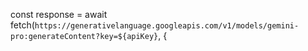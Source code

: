  const response = await fetch(`https://generativelanguage.googleapis.com/v1/models/gemini-pro:generateContent?key=${apiKey}`, {
<!DOCTYPE html>
<html lang="tr">
<head>
    <meta charset="UTF-8">
    <meta name="viewport" content="width=device-width, initial-scale=1.0">
    <title>Akça Pro X - Kurumsal Anket ve Raporlama Sistemi</title>
    <script src="https://cdn.tailwindcss.com"></script>
    <script src="https://cdn.jsdelivr.net/npm/chart.js"></script>
    <!-- Firebase App (the core Firebase SDK) -->
    <script src="https://www.gstatic.com/firebasejs/9.6.1/firebase-app-compat.js"></script>
    <!-- Firebase Auth -->
    <script src="https://www.gstatic.com/firebasejs/9.6.1/firebase-auth-compat.js"></script>
    <!-- Firebase Database -->
    <script src="https://www.gstatic.com/firebasejs/9.6.1/firebase-database-compat.js"></script>
    <style>
        body {
            font-family: 'Inter', sans-serif;
        }
        .gradient-bg {
            background: linear-gradient(135deg, #667eea 0%, #764ba2 100%);
        }
        .active-tab {
            border: 2px solid #6366f1;
            background-color: #eef2ff;
        }
        .modal {
            display: none;
            position: fixed;
            z-index: 1000;
            left: 0;
            top: 0;
            width: 100%;
            height: 100%;
            background-color: rgba(0,0,0,0.5);
        }
        .modal.show {
            display: flex;
            align-items: center;
            justify-content: center;
        }
        @media print {
            .no-print { display: none !important; }
            body { background: white !important; }
        }
        
        /* Profesyonel Tablo Stilleri */
        .survey-table {
            border-collapse: collapse;
            width: 100%;
            font-family: 'Segoe UI', Tahoma, Geneva, Verdana, sans-serif;
            font-size: 11px;
            background: white;
            box-shadow: 0 2px 8px rgba(0,0,0,0.1);
        }
        .survey-table th, .survey-table td {
            border: 1px solid #a3a3a3;
            padding: 8px 12px;
            text-align: center;
        }
        .survey-table th {
            background: linear-gradient(to bottom, #f8f9fa 0%, #e9ecef 100%);
            font-weight: 600;
            color: #495057;
            border-bottom: 2px solid #6c757d;
        }
        .main-group-row {
            background: linear-gradient(to bottom, #e3f2fd 0%, #bbdefb 100%);
            font-weight: 700;
            color: #1565c0;
        }
        .sub-category {
            background: #f8f9fa;
            text-align: left !important;
            font-weight: 500;
            padding-left: 20px;
        }
        .survey-table tbody tr:nth-child(even) {
            background: #f8f9fa;
        }
        .survey-table tbody tr:hover {
            background: #e3f2fd;
        }
    </style>
</head>
<body class="bg-gray-100 min-h-screen">
    <!-- Ana Navigasyon -->
    <nav class="gradient-bg text-white p-3 shadow-lg sticky top-0 z-50">
        <div class="max-w-5xl mx-auto flex flex-col md:flex-row justify-between items-center gap-2 md:gap-0">
            <div class="flex items-center gap-2">
                <!-- Gizli yönetici erişimi -->
                <div onclick="showModule('admin')" class="w-4 h-4 cursor-pointer opacity-15 hover:opacity-50 transition-opacity" title="">
                    <div class="w-4 h-4 rounded-full border border-white/30 flex items-center justify-center animate-spin" style="animation-duration: 12s;">
                        <div class="w-1 h-1 bg-white/40 rounded-full"></div>
                    </div>
                </div>
                <div>
                    <h1 class="text-xl font-bold">Akça Pro X</h1>
                    <p class="text-sm opacity-90">Kurumsal Anket ve Raporlama Sistemi</p>
                </div>
            </div>
            <div class="flex gap-4">
                <button onclick="showModule('survey')" class="px-4 py-2 bg-white/20 rounded-lg hover:bg-white/30 transition-colors">📊 Anket</button>
                <button onclick="showModule('company')" class="px-4 py-2 bg-white/20 rounded-lg hover:bg-white/30 transition-colors">🏢 Şirket Portalı</button>
            </div>
        </div>
    </nav>

    <!-- Anket Modülü -->
    <div id="surveyModule" class="max-w-5xl mx-auto p-2 md:p-4">
        <div class="bg-white shadow-xl rounded-2xl max-w-2xl mx-auto p-4 md:p-8">
            <div class="text-center mb-6">
                <h2 class="text-2xl md:text-3xl font-extrabold text-gray-800 mb-1 tracking-tight">İşletme Yönetim Anketi</h2>
                <p class="text-gray-600 mb-2 text-base md:text-lg">Görüşleriniz bizim için değerli</p>
                <span class="bg-green-100 text-green-800 text-xs font-semibold px-2 py-1 rounded-full">v3.1.0 - Firebase Entegre</span>
            </div>

            <!-- Sorumluluk Reddi -->
            <div id="disclaimerSection" class="mb-4">
                <div class="bg-yellow-50 border border-yellow-300 rounded-lg p-3 mb-3">
                    <h3 class="font-semibold text-yellow-800 mb-2 text-sm">⚠️ Veri Koruma Beyanı</h3>
                    <div class="text-xs text-yellow-700 space-y-1">
                        <p>• Verileriniz Firebase güvenli bulut altyapısında saklanır ve üçüncü taraflarla paylaşılmaz.</p>
                        <p>• Anket sonuçları sadece şirket yetkilileri tarafından görüntülenebilir.</p>
                        <p>• Sistem güvenliği Google Firebase altyapısı sorumluluğundadır.</p>
                        <p>• Hack, veri ihlali vb. güvenlik olaylarından kaynaklanan bilgi erişimlerinin sorumluluğu Akça Pro X'e ait değildir.</p>
                    </div>
                </div>
                <label class="flex items-center space-x-2 cursor-pointer">
                    <input type="checkbox" id="acceptDisclaimer" class="w-4 h-4 text-purple-600">
                    <span class="text-xs font-medium">Veri koruma beyanını kabul ediyorum</span>
                </label>
            </div>

            <!-- Şirket Bilgileri -->
            <div id="companyInfoSection" class="">
                <h3 class="text-base font-semibold text-gray-700 mb-3">Şirket ve Kişisel Bilgiler</h3>
                <!-- Google ile Giriş Yap butonu -->
                <div class="mb-3 flex flex-col items-center">
                    <button id="googleSignInBtn" type="button" class="flex items-center gap-2 px-4 py-2 bg-white border border-gray-300 rounded shadow hover:bg-gray-100 text-gray-700 font-semibold mb-2">
                        <img src="https://www.gstatic.com/firebasejs/ui/2.0.0/images/auth/google.svg" alt="Google" class="w-5 h-5"> Google ile Giriş Yap
                    </button>
                    <div id="googleUserInfo" class="text-xs text-green-700 font-medium hidden"></div>
                </div>
                <div class="mb-3">
                    <input type="text" id="companyName" placeholder="Şirket adınızı girin" class="w-full border-2 border-purple-300 rounded px-3 py-2 text-sm focus:ring-2 focus:ring-purple-500 focus:border-purple-500">
                </div>
                <div class="mb-3">
                    <div class="grid grid-cols-1 sm:grid-cols-3 gap-2">
                        <button type="button" id="blueCollar" class="job-btn py-3 px-2 text-xs rounded border-2 border-blue-300 hover:border-blue-500 hover:bg-blue-50 transition-all duration-200 cursor-pointer font-medium bg-white text-center focus:outline-none focus:ring-2 focus:ring-blue-400">👷 Mavi Yaka</button>
                        <button type="button" id="whiteCollar" class="job-btn py-3 px-2 text-xs rounded border-2 border-green-300 hover:border-green-500 hover:bg-green-50 transition-all duration-200 cursor-pointer font-medium bg-white text-center focus:outline-none focus:ring-2 focus:ring-green-400">💼 Beyaz Yaka</button>
                        <button type="button" id="management" class="job-btn py-3 px-2 text-xs rounded border-2 border-purple-300 hover:border-purple-500 hover:bg-purple-50 transition-all duration-200 cursor-pointer font-medium bg-white text-center focus:outline-none focus:ring-2 focus:ring-purple-400">👔 Yönetim</button>
                    </div>
                </div>
                <div class="grid grid-cols-2 gap-2 mb-4">
                    <input type="text" id="firstName" placeholder="Adınız" class="border-2 border-gray-300 rounded px-3 py-2 text-sm focus:ring-2 focus:ring-purple-500 focus:border-purple-500">
                    <input type="text" id="lastName" placeholder="Soyadınız" class="border-2 border-gray-300 rounded px-3 py-2 text-sm focus:ring-2 focus:ring-purple-500 focus:border-purple-500">
                </div>
                <button id="startSurvey" class="w-full py-3 rounded text-white font-semibold gradient-bg hover:opacity-90 transition-opacity text-sm">
                    📊 Anketi Başlat
                </button>
            </div>

            <!-- Anket Alanı -->
            <div id="surveySection" class="hidden">
                <div class="flex flex-col md:flex-row justify-between items-center mb-6 gap-2">
                    <span id="progressText" class="text-gray-600 font-medium">Anket İlerlemesi 0/25 Yanıtlandı</span>
                    <span id="timeElapsed" class="text-sm text-gray-500">Süre: 00:00</span>
                </div>
                <div class="w-full bg-gray-200 rounded-full h-3 mb-8">
                    <div id="progressBar" class="bg-purple-600 h-3 rounded-full transition-all duration-300" style="width:0%"></div>
                </div>
                <div id="questionContainer" class="space-y-6"></div>
                <button id="submitSurvey" class="hidden w-full mt-8 py-4 rounded-xl text-white font-semibold bg-green-600 hover:bg-green-700 transition-colors text-lg">
                    ✅ Anketi Tamamla
                </button>
            </div>
        </div>
    </div>

    <!-- Şirket Portalı -->
    <div id="companyModule" class="container mx-auto p-4 hidden">
        <div class="bg-white shadow-xl rounded-xl max-w-5xl mx-auto p-6">
            <div id="companyLogin" class="max-w-md mx-auto">
                <h2 class="text-2xl font-bold text-center mb-6">🏢 Şirket Portalı Girişi</h2>
                <div class="space-y-4">
                    <input type="text" id="companyLoginName" placeholder="Şirket Adı" class="w-full border rounded-lg px-4 py-3 focus:ring-2 focus:ring-blue-500">
                    <input type="password" id="companyPassword" placeholder="12 Karakterlik Şifre" class="w-full border rounded-lg px-4 py-3 focus:ring-2 focus:ring-blue-500" autocomplete="off">
                    <button onclick="loginCompany()" class="w-full py-3 bg-blue-600 text-white rounded-lg hover:bg-blue-700 transition-colors">
                        🔐 Giriş Yap
                    </button>
                </div>
                <div class="mt-4 p-3 bg-blue-50 rounded-lg text-sm text-blue-700">
                    <p><strong>Not:</strong> Şirket şifrenizi yöneticinizden alabilirsiniz.</p>
                </div>
            </div>

            <div id="companyDashboard" class="hidden">
                <div class="flex justify-between items-center mb-6">
                    <div>
                        <h2 class="text-2xl font-bold">Şirket Raporları</h2>
                        <p class="text-gray-600" id="companyNameDisplay"></p>
                    </div>
                    <button onclick="logoutCompany()" class="px-4 py-2 bg-red-600 text-white rounded-lg hover:bg-red-700">
                        🚪 Çıkış
                    </button>
                </div>

                <div class="grid grid-cols-1 md:grid-cols-3 gap-6 mb-6">
                    <div class="bg-gradient-to-r from-blue-500 to-blue-600 text-white p-6 rounded-lg">
                        <h3 class="text-lg font-semibold">Toplam Katılımcı</h3>
                        <p class="text-3xl font-bold" id="totalParticipants">0</p>
                    </div>
                    <div class="bg-gradient-to-r from-green-500 to-green-600 text-white p-6 rounded-lg">
                        <h3 class="text-lg font-semibold">Ortalama Puan</h3>
                        <p class="text-3xl font-bold" id="averageScore">0.0</p>
                    </div>
                    <div class="bg-gradient-to-r from-purple-500 to-purple-600 text-white p-6 rounded-lg">
                        <h3 class="text-lg font-semibold">Memnuniyet Oranı</h3>
                        <p class="text-3xl font-bold" id="satisfactionRate">0%</p>
                    </div>
                </div>

                <div class="bg-white border rounded-lg p-6">
                    <div class="flex flex-col md:flex-row justify-between items-center mb-4 gap-2">
                        <h3 class="text-lg font-semibold mb-2 md:mb-0">Anket Sonuçları</h3>
                        <div class="flex flex-col md:flex-row gap-2 items-center">
                            <input type="date" id="reportStartDate" class="border rounded px-2 py-1 text-sm" />
                            <span class="mx-1">-</span>
                            <input type="date" id="reportEndDate" class="border rounded px-2 py-1 text-sm" />
                            <button onclick="filterByDateRange()" class="px-3 py-1 bg-blue-600 text-white rounded hover:bg-blue-700 text-sm">Tarihe Göre Rapor</button>
                            <button onclick="showPDFReport(true)" class="px-3 py-1 bg-red-600 text-white rounded hover:bg-red-700 text-sm" style="display:none">📄 PDF Göster (Filtreli)</button>
                            <button onclick="showPDFReport(false)" class="px-3 py-1 bg-gray-600 text-white rounded hover:bg-gray-700 text-sm" style="display:none">📄 PDF Göster (Tümü)</button>
                        </div>
                    </div>
                    
                    <!-- Grafikler Bölümü -->
                    <div class="grid grid-cols-2 lg:grid-cols-4 gap-3 mb-4">
                        <div class="bg-gray-50 p-3 rounded-lg">
                            <h4 class="font-semibold text-gray-800 mb-2 text-sm">📊 Pozisyon</h4>
                            <div style="height: 150px; position: relative;">
                                <canvas id="positionChart"></canvas>
                            </div>
                        </div>
                        <div class="bg-gray-50 p-3 rounded-lg">
                            <h4 class="font-semibold text-gray-800 mb-2 text-sm">📈 Memnuniyet</h4>
                            <div style="height: 150px; position: relative;">
                                <canvas id="satisfactionChart"></canvas>
                            </div>
                        </div>
                        <div class="bg-gray-50 p-3 rounded-lg">
                            <h4 class="font-semibold text-gray-800 mb-2 text-sm">⏰ Süre Dağılımı</h4>
                            <div style="height: 150px; position: relative;">
                                <canvas id="timeChart"></canvas>
                            </div>
                        </div>
                        <div class="bg-gray-50 p-3 rounded-lg">
                            <h4 class="font-semibold text-gray-800 mb-2 text-sm">🎯 Puan Dağılımı</h4>
                            <div style="height: 150px; position: relative;">
                                <canvas id="trendChart"></canvas>
                            </div>
                        </div>
                    </div>
                    
                    <!-- Katılımcı Detayları Bölümü -->
                    
                    <div id="detailedReport" class="space-y-3"></div>
    <!-- Katılımcı Listesi (Rapor Ekranı En Alt) -->
    <div id="participantListSection" class="bg-white border rounded-lg p-4 mt-6">
        <button id="toggleParticipantListBtn" class="w-full flex items-center justify-between font-semibold text-gray-800 mb-3 focus:outline-none" onclick="toggleParticipantList()">
            <span>👥 Katılımcı Listesi</span>
            <span id="participantListArrow">▼</span>
        </button>
        <div id="participantListTableWrapper" class="overflow-x-auto hidden">
            <table class="w-full table-auto text-sm">
                <thead>
                    <tr class="bg-gray-100">
                        <th class="px-3 py-2 text-left">İsim Soyisim</th>
                        <th class="px-3 py-2 text-left">Pozisyon</th>
                        <th class="px-3 py-2 text-center">Ortalama Puan</th>
                        <th class="px-3 py-2 text-center">Değerlendirme</th>
                        <th class="px-3 py-2 text-center">Tarih</th>
                    </tr>
                </thead>
                <tbody id="participantListBody">
                    <!-- Katılımcı listesi buraya yüklenecek -->
                </tbody>
            </table>
        </div>
    </div>
<script>
function toggleParticipantList() {
    const wrapper = document.getElementById('participantListTableWrapper');
    const arrow = document.getElementById('participantListArrow');
    const btn = document.getElementById('toggleParticipantListBtn');
    
    if (wrapper.classList.contains('hidden')) {
        wrapper.classList.remove('hidden');
        arrow.textContent = '▲';
        loadParticipantTable();
        // Buton metnini katılımcı sayısıyla güncelle
        const participantCount = getParticipantCount();
        btn.querySelector('span').textContent = `👥 Katılımcı Listesi (${participantCount})`;
    } else {
        wrapper.classList.add('hidden');
        arrow.textContent = '▼';
        btn.querySelector('span').textContent = '👥 Katılımcı Listesi';
    }
}

function getParticipantCount() {
    if (!loggedInCompany || !systemData.surveyData) return 0;
    
    // Filtrelenmiş veri varsa onu kullan
    if (typeof filteredSurveys !== 'undefined' && filteredSurveys !== null) {
        return filteredSurveys.length;
    } else {
        const allResponses = Object.values(systemData.surveyData.responses || {});
        return allResponses.filter(s => 
            s.companyName && s.companyName.toLowerCase() === loggedInCompany.name.toLowerCase()
        ).length;
    }
}

function loadParticipantTable() {
    if (!loggedInCompany || !systemData.surveyData) return;
    
    // Eğer tarih filtresi aktifse o verileri kullan, değilse tüm verileri kullan
    let companySurveys;
    if (typeof filteredSurveys !== 'undefined' && filteredSurveys !== null) {
        companySurveys = filteredSurveys;
    } else {
        const allResponses = Object.values(systemData.surveyData.responses || {});
        companySurveys = allResponses.filter(s => 
            s.companyName && s.companyName.toLowerCase() === loggedInCompany.name.toLowerCase()
        );
    }
    
    const tbody = document.getElementById('participantListBody');
    
    if (companySurveys.length === 0) {
        tbody.innerHTML = '<tr><td colspan="5" class="text-center py-4 text-gray-500">Henüz katılımcı bulunmuyor.</td></tr>';
        return;
    }
    
    // Puana göre yüksekten düşüğe sırala
    const sortedSurveys = [...companySurveys].sort((a, b) => 
        parseFloat(b.averageScore) - parseFloat(a.averageScore)
    );
    
    tbody.innerHTML = sortedSurveys.map(survey => {
        const displayName = (survey.firstName && survey.lastName) ? 
            `${survey.firstName} ${survey.lastName}` : 
            (survey.firstName || survey.lastName || 'İsimsiz');
        
        const avgScore = parseFloat(survey.averageScore);
        let evaluation = '';
        let evaluationColor = '';
        let evaluationIcon = '';
        
        if (avgScore >= 4.5) {
            evaluation = 'Çok Memnun';
            evaluationColor = 'text-green-600';
            evaluationIcon = '5';
        } else if (avgScore >= 3.5) {
            evaluation = 'Memnun';
            evaluationColor = 'text-green-500';
            evaluationIcon = '4';
        } else if (avgScore >= 2.5) {
            evaluation = 'Orta';
            evaluationColor = 'text-yellow-600';
            evaluationIcon = '3';
        } else if (avgScore >= 1.5) {
            evaluation = 'Düşük';
            evaluationColor = 'text-orange-600';
            evaluationIcon = '2';
        } else {
            evaluation = 'Çok Düşük';
            evaluationColor = 'text-red-600';
            evaluationIcon = '1';
        }
        
        return `
            <tr class="hover:bg-gray-50">
                <td class="px-3 py-2 font-medium">${displayName}</td>
                <td class="px-3 py-2">
                    <span class="inline-block px-2 py-1 text-xs rounded-full bg-blue-100 text-blue-800">
                        ${survey.jobType}
                    </span>
                </td>
                <td class="px-3 py-2 text-center font-semibold">${avgScore.toFixed(1)}</td>
                <td class="px-3 py-2 text-center ${evaluationColor} font-semibold">
                    <span class="inline-flex items-center gap-1">
                        <span class="inline-block w-6 h-6 rounded-full bg-gray-100 text-gray-700 text-sm font-bold flex items-center justify-center">${evaluationIcon}</span>
                        ${evaluation}
                    </span>
                </td>
                <td class="px-3 py-2 text-center text-sm text-gray-600">${new Date(survey.submittedAt).toLocaleDateString('tr-TR')}</td>
            </tr>
        `;
    }).join('');
}
</script>
                </div>
            </div>
        </div>
    </div>

    <!-- Yönetici Portalı -->
    <div id="adminModule" class="container mx-auto p-4 hidden">
        <div class="bg-white shadow-xl rounded-xl max-w-5xl mx-auto p-6">
            <div id="adminLogin" class="max-w-md mx-auto">
                <h2 class="text-2xl font-bold text-center mb-6">⚙️ Yönetici Portalı</h2>
                <div class="space-y-4">
                    <input type="password" id="adminPassword" placeholder="Yönetici Şifresi" class="w-full border rounded-lg px-4 py-3 focus:ring-2 focus:ring-red-500" autocomplete="off">
                    <button onclick="loginAdmin()" class="w-full py-3 bg-red-600 text-white rounded-lg hover:bg-red-700 transition-colors">
                        🔐 Yönetici Girişi
                    </button>
                </div>
            </div>

            <div id="adminDashboard" class="hidden">
                <div class="flex justify-between items-center mb-6">
                    <h2 class="text-2xl font-bold">Sistem Yönetimi</h2>
                    <button onclick="logoutAdmin()" class="px-4 py-2 bg-red-600 text-white rounded-lg hover:bg-red-700">
                        🚪 Çıkış
                    </button>
                </div>

                <div class="grid grid-cols-1 md:grid-cols-4 gap-4 mb-6">
                    <div class="bg-blue-100 p-4 rounded-lg text-center">
                        <h3 class="font-semibold text-blue-800">Toplam Şirket</h3>
                        <p class="text-2xl font-bold text-blue-600" id="totalCompanies">0</p>
                    </div>
                    <div class="bg-green-100 p-4 rounded-lg text-center">
                        <h3 class="font-semibold text-green-800">Aktif Anketler</h3>
                        <p class="text-2xl font-bold text-green-600" id="activeSurveys">0</p>
                    </div>
                    <div class="bg-yellow-100 p-4 rounded-lg text-center">
                        <h3 class="font-semibold text-yellow-800">Toplam Katılımcı</h3>
                        <p class="text-2xl font-bold text-yellow-600" id="totalUsers">0</p>
                    </div>
                    <div class="bg-purple-100 p-4 rounded-lg text-center">
                        <h3 class="font-semibold text-purple-800">Sistem Durumu</h3>
                        <p class="text-sm font-bold text-purple-600">🟢 Aktif</p>
                    </div>
                </div>

                <div class="bg-white border rounded-lg p-6">
                    <h3 class="text-lg font-semibold mb-4">Şirket Listesi ve Yönetimi</h3>
                    <div class="mb-3 flex items-center">
                        <input type="text" id="companySearchInput" placeholder="Şirket adı ara..." class="border rounded px-3 py-2 text-sm w-full max-w-xs" oninput="filterCompanyList()">
                    </div>
                    <div class="overflow-x-auto">
                        <table class="w-full table-auto">
                            <thead>
                                <tr class="bg-gray-50">
                                    <th class="px-4 py-2 text-left">Şirket Adı</th>
                                    <th class="px-4 py-2 text-left">Şifre</th>
                                    <th class="px-4 py-2 text-left">Katılımcı</th>
                                    <th class="px-4 py-2 text-left">Durum</th>
                                    <th class="px-4 py-2 text-left">İşlemler</th>
                                </tr>
                            </thead>
                            <tbody id="companyList">
                                <!-- Şirket listesi buraya yüklenecek -->
                            </tbody>
                        </table>
                    </div>
                </div>
            </div>
        </div>
    </div>

    <!-- Modal -->
    <div id="modal" class="modal">
        <div class="bg-white rounded-lg p-6 max-w-md w-full mx-4">
            <div id="modalContent"></div>
        </div>
    </div>

    <script>
        // Firebase config
        const firebaseConfig = {
            apiKey: "AIzaSyDp2Yh8hamXi6OTfw03MT0S4rp5CjnlAcg",
            authDomain: "akcaprox-anket.firebaseapp.com",
            projectId: "akcaprox-anket",
            storageBucket: "akcaprox-anket.appspot.com",
            messagingSenderId: "426135179922",
            appId: "1:426135179922:web:c16b3fd6fa5f3d9224cc4b",
            measurementId: "G-CD1ET7RGX1",
            databaseURL: "https://isletme-76bad-default-rtdb.europe-west1.firebasedatabase.app/"
        };
        firebase.initializeApp(firebaseConfig);
        const auth = firebase.auth();

        // Google Sign-In logic
        let googleUser = null;
        document.addEventListener('DOMContentLoaded', function() {
            // Anket başlatma butonunu startSurvey fonksiyonuna bağla
            const startBtn = document.getElementById('startSurvey');
            if (startBtn) {
                startBtn.addEventListener('click', startSurvey);
            }
            const googleBtn = document.getElementById('googleSignInBtn');
            const userInfoDiv = document.getElementById('googleUserInfo');
            if (googleBtn) {
                googleBtn.addEventListener('click', function() {
                    const provider = new firebase.auth.GoogleAuthProvider();
                    auth.signInWithPopup(provider)
                        .then((result) => {
                            const user = result.user;
                            if (user) {
                                googleUser = user;
                                // Prefill name fields
                                document.getElementById('firstName').value = user.displayName ? user.displayName.split(' ')[0] : '';
                                document.getElementById('lastName').value = user.displayName ? user.displayName.split(' ').slice(1).join(' ') : '';
                                userInfoDiv.textContent = `Giriş yapıldı: ${user.displayName} (${user.email})`;
                                userInfoDiv.classList.remove('hidden');
                                // Make name fields editable
                                document.getElementById('firstName').readOnly = false;
                                document.getElementById('lastName').readOnly = false;
                            }
                        })
                        .catch((error) => {
                            alert('Google ile giriş başarısız: ' + error.message);
                        });
                });
            }
        });

        // Anket başlatma butonuna Google ile giriş kontrolü ekle
        document.addEventListener('DOMContentLoaded', function() {
            const startBtn = document.getElementById('startSurvey');
            if (startBtn) {
                startBtn.addEventListener('click', function(e) {
                    if (!googleUser) {
                        e.preventDefault();
                        alert('Ankete başlamadan önce Google ile giriş yapmalısınız.');
                    }
                }, true);
            }
        });
        // Global değişkenler
        let currentModule = 'survey';
        let surveyStartTime = null;
        let timerInterval = null;
        let currentQuestions = [];
        let currentQuestionIndex = 0;
        let answers = [];
        let selectedJobType = '';
        let loggedInCompany = null;
        let isAdminLoggedIn = false;


        // Soru setleri
        const questions = {
            "Mavi Yaka": [
                // Çalışma Ortamı & Konfor (10 Soru)
                "Çalışma alanımın temiz ve düzenli olduğunu düşünüyorum 🏭",
                "İşimi yapmam için gerekli tüm alet ve ekipmanlar yeterli ve güvenli ⚙️",
                "İş yerindeki havalandırma, aydınlatma ve ısınma koşulları yeterli 🌡️",
                "Soyunma odaları ve tuvaletler gibi sosyal alanların hijyeninden memnunum 🚿",
                "İş kıyafetlerinin rahat ve iş güvenliği standartlarına uygun olduğunu düşünüyorum 👕",
                "İşyerindeki gürültü seviyesi, çalışmamı olumsuz etkilemiyor 🔇",
                "Çalışma saatlerimin yorucu olduğunu düşünmüyorum ⏰",
                "Dinlenme molalarının yeterli uzunlukta olduğunu düşünüyorum ☕",
                "Çalışma ortamında kendimi fiziksel olarak güvende hissediyorum 🛡️",
                "İşyerindeki revir veya ilk yardım imkanları yeterli 🏥",
                
                // Yemek & Sosyal Haklar (10 Soru)
                "Şirket yemeklerinin kalitesi ve çeşitliliğinden memnunum 🍽️",
                "Yemek saatlerinin yeterli olduğunu düşünüyorum ⏱️",
                "Sağlanan servis veya ulaşım imkanları ihtiyaçlarımı karşılıyor 🚌",
                "Aldığım maaş, harcadığım emeğe göre adil 💰",
                "Şirket tarafından sunulan sosyal haklar (ikramiye, yardım vb.) yeterli 🎁",
                "Yemeklerin porsiyonları doyurucu 🥘",
                "Servis şoförlerinin tutum ve davranışları saygılı 🚐",
                "İş yerindeki sosyal etkinliklerin sayısı ve kalitesi yeterli 🎉",
                "Fazla mesai ücretlerinin adil bir şekilde ödendiğini düşünüyorum ⏳",
                "İşyeri yemekhane personelinin tutum ve davranışları nazik ve saygılı 👨‍🍳",
                
                // İş İlişkileri & Güven (10 Soru)
                "Yöneticim, işimi doğru yapmam için bana yeterli geri bildirim veriyor 👥",
                "Yöneticim, sorunlarım olduğunda bana destek oluyor 🤝",
                "İş arkadaşlarımla güçlü bir iş birliği içindeyiz 👫",
                "Yöneticim ve üst yönetimden gelen bilgiler açık ve anlaşılır 📢",
                "Şirketin hedefleri hakkında yeterince bilgilendiriliyorum 🎯",
                "İş yerinde kendimi rahatça ifade edebiliyorum 💬",
                "Yöneticimin kararlarının adil ve eşitlikçi olduğunu düşünüyorum ⚖️",
                "Şirket yönetimine güveniyorum 🤝",
                "Sorunlarım veya şikayetlerim olduğunda, yetkililere ulaşmak kolay 📞",
                "Yöneticim, iyi yaptığım işleri takdir ediyor 👏",
                
                // Sadakat & Gelecek (10 Soru)
                "Şirkete karşı güçlü bir sadakat hissediyorum ❤️",
                "Gelecek 2 yıl içinde bu şirkette çalışmaya devam etmeyi düşünüyorum 📅",
                "Şirketin geleceğinin parlak olduğunu düşünüyorum ✨",
                "Şirketin misyon ve vizyonu bana ilham veriyor 🌟",
                "İşimin, şirket başarısına önemli katkı sağladığını hissediyorum 🏆",
                "Şirket, beni daha iyi bir çalışan olmam için teşvik ediyor 📈",
                "Şirketteki pozisyonumda kariyer gelişimi için fırsatlar görüyorum 🚀",
                "Şirketin sunduğu eğitimler, kendimi geliştirmem için yeterli 📚",
                "Şirketteki performansımın adil bir şekilde değerlendirildiğini düşünüyorum 📊",
                "Şirketteki kariyer yolumun belirsiz olduğunu düşünmüyorum 🛤️",
                
                // Dijital Dönüşüm İsteği & Yenilenme (10 Soru)
                "İşimi daha kolay hale getirecek yeni teknolojilere veya araçlara açığım 💻",
                "Şirketin, iş süreçlerini dijitalleştirmesini destekliyorum 🔄",
                "Yeni teknolojileri öğrenmeye ve kendimi geliştirmeye istekliyim 🎓",
                "İşimizde kullanılan mevcut teknolojik araçlar (makine, yazılım vb.) yeterli ve güncel 🔧",
                "Şirketin yeniliklere açık bir kültürü olduğunu düşünüyorum 💡",
                "Şirket, iş süreçlerindeki verimliliği artırmak için dijital çözümleri kullanıyor ⚡",
                "Yeni teknolojik araçların kullanımına dair yeterli eğitim alıyorum 📖",
                "İşimizde dijitalleşmenin bize zaman kazandıracağını düşünüyorum ⏰",
                "Teknolojik gelişmelerin işimi daha güvenli hale getireceğine inanıyorum 🛡️",
                "Şirketin, dijital geleceğe hazırlandığını düşünüyorum 🚀"
            ],
            "Beyaz Yaka": [
                // Çalışma Ortamı & Konfor (10 Soru)
                "Çalışma alanımın (ofis, masa vb.) ergonomisi ve konforu yeterli 🪑",
                "İşimi yapmak için gerekli teknolojik donanıma (bilgisayar, yazılım vb.) sahibim 💻",
                "İş yerindeki havalandırma, aydınlatma ve ısınma koşulları yeterli 🌡️",
                "Toplantı odaları ve ortak alanların temizliği ve kullanışlılığından memnunum 🏢",
                "Esnek çalışma saatlerinin (hibrit/uzaktan) üretkenliğimi artırdığını düşünüyorum ⏰",
                "İş yerindeki gürültü seviyesi, odaklanmamı engellemiyor 🔇",
                "Çalışma saatlerimin iş-yaşam dengeme uygun olduğunu düşünüyorum ⚖️",
                "Dinlenme odaları veya kafeterya gibi sosyal alanların kalitesi yeterli ☕",
                "İş arkadaşlarımla iyi ve uyumlu bir iletişim kurabiliyorum 👥",
                "Çalışma ortamında kendimi güvende hissediyorum 🛡️",
                
                // Yemek & Sosyal Haklar (10 Soru)
                "Şirket yemeklerinin kalitesi ve çeşitliliğinden memnunum 🍽️",
                "Sağlanan servis veya ulaşım imkanları yeterli 🚌",
                "Aldığım maaş ve yan hakların sektör ortalamasının üzerinde olduğunu düşünüyorum 💰",
                "Şirket tarafından sunulan sosyal haklar (özel sağlık sigortası, primler vb.) yeterli 🏥",
                "Yemek saatlerinin, iş yüküme uygun ve esnek olduğunu düşünüyorum ⏱️",
                "Yemeklerin kalitesinin, genel refahımı artırdığını düşünüyorum 🥘",
                "Ofis içi ikramlar ve içecek seçenekleri yeterli ve çeşitli ☕",
                "İşyeri yemekhane personelinin tutum ve davranışları nazik ve saygılı 👨‍🍳",
                "Şirketin sağladığı yan haklar (hobi kulüpleri, spor imkanları vb.) memnuniyet verici 🎯",
                "Şirketin, çalışanların refahına önem verdiğini düşünüyorum 💝",
                
                // İş İlişkileri & Güven (10 Soru)
                "Yöneticim, performansımı düzenli olarak değerlendiriyor ve bana geri bildirim veriyor 📊",
                "Yöneticim, iş hedeflerimin net ve anlaşılır olmasını sağlıyor 🎯",
                "Ekip arkadaşlarım ve ben, ortak hedeflere ulaşmak için etkili bir şekilde iş birliği yapıyoruz 🤝",
                "Şirketin stratejik kararları ve hedefleri hakkında yeterince bilgilendiriliyorum 📢",
                "Yöneticim, görüş ve önerilerime değer veriyor 💭",
                "Üst yönetime güveniyorum 🤝",
                "İşyerindeki iletişim kanallarının açık ve şeffaf olduğunu düşünüyorum 💬",
                "Şirket yönetiminin kararları adil ve eşitlikçi ⚖️",
                "Sorunlarım veya şikayetlerim olduğunda, yetkililere ulaşmak kolay 📞",
                "Yöneticim, başarılarımı takdir ediyor ve beni motive ediyor 👏",
                
                // Sadakat & Kariyer (10 Soru)
                "Şirkete karşı güçlü bir sadakat hissediyorum ❤️",
                "Bu şirkette uzun vadeli bir kariyer planlıyorum 📅",
                "Şirket içi terfi ve kariyer gelişimi fırsatlarının adil ve şeffaf olduğunu düşünüyorum 🚀",
                "Şirketin, mesleki gelişimim için yeterli eğitim ve kaynak sağladığına inanıyorum 📚",
                "İşimin, kişisel becerilerimi ve yeteneklerimi geliştirmeme yardımcı olduğunu düşünüyorum 💪",
                "Şirketin misyon ve vizyonu bana ilham veriyor 🌟",
                "İşimin, şirket başarısına önemli katkı sağladığını hissediyorum 🏆",
                "Aldığım eğitimlerin kariyerime somut katkıları oldu 📈",
                "Şirketin değerleri, benim kişisel değerlerimle uyumlu 🎭",
                "Şirketin başarısı için ekstra çaba göstermeye istekliyim 💯",
                
                // Dijital Dönüşüm İsteği & Yenilenme (10 Soru)
                "Şirketin dijital dönüşüm çabalarını destekliyorum 🔄",
                "İşimi daha verimli hale getirecek yeni yazılım veya araçları kullanmaya açığım 💻",
                "İş akışlarımızı kolaylaştıracak dijital çözümlerin hayata geçirilmesini istiyorum ⚡",
                "Şirket, teknolojik yeniliklere ve güncel uygulamalara yatırım yapıyor 💡",
                "İşimizde kullanılan dijital araçların kullanımına dair yeterli eğitim alıyorum 📖",
                "Dijitalleşmenin iş güvenliğimizi ve veri gizliliğini artıracağına inanıyorum 🛡️",
                "Şirketin, dijitalleşme sürecini başarılı bir şekilde yönettiğini düşünüyorum 🎯",
                "İşimizle ilgili dijital gelişmeleri takip etmeye ve öğrenmeye istekliyim 🎓",
                "Yeni teknolojilerin, iş-yaşam dengemi daha iyi kurmama yardımcı olacağına inanıyorum ⚖️",
                "Dijital dönüşümle birlikte, şirket içinde daha fazla kariyer fırsatı doğacağını düşünüyorum 🚀"
            ],
            "Yönetim": [
                // Çalışma Ortamı & Konfor (10 Soru)
                "Çalışma alanımın, odaklanma gerektiren görevler için uygun olduğunu düşünüyorum 🎯",
                "Yönetim pozisyonunda gerekli olan tüm teknolojik ve fiziki donanımlara sahibim 💻",
                "Şirketin, yöneticilerin iş-yaşam dengesini destekleyecek bir kültürü var ⚖️",
                "Toplantı odaları ve ortak alanların kalitesi, verimli toplantılar için yeterli 🏢",
                "Hibrit/uzaktan çalışma modelinin, yönetici olarak verimliliğimi artırdığını düşünüyorum 🏠",
                "Çalışma ortamının stres seviyesi, performansımı olumsuz etkilemiyor",
                "İş arkadaşlarım ve ekibimle olan iletişimim açık ve verimli 💬",
                "Çalışma ortamının yenilikçi fikirleri teşvik ettiğini düşünüyorum 💡",
                "Ekibimin, işlerini en iyi şekilde yapması için gerekli kaynaklara erişimi var 🛠️",
                "İş yeri, yöneticiler arasında network kurmak için yeterli sosyal imkanlar sunuyor 🤝",
                
                // Yemek & Sosyal Haklar (10 Soru)
                "Şirket yemeklerinin kalitesi ve çeşitliliği, üst düzey çalışanlar için yeterli 🍽️",
                "Aldığım maaş ve yan haklar paketi, piyasa standartlarında ve rekabetçi 💰",
                "Şirketin, yöneticiler için sağladığı sosyal haklar (araba, prim vb.) adil 🚗",
                "Şirketin sunduğu ek avantajlar (özel sigorta, ek emeklilik vb.) yeterli 🏥",
                "Yan hakların, şirkete olan sadakatimi artırdığını düşünüyorum ❤️",
                "Maaş ve yan haklar politikasının şeffaf olduğunu düşünüyorum 📊",
                "Şirketin yemek kalitesinin, çalışan bağlılığı üzerinde olumlu etkisi olduğuna inanıyorum 🥘",
                "İş seyahatlerindeki harcama politikaları adil ve esnek ✈️",
                "Şirketin sunduğu yan hakların, iş-yaşam dengemi korumama yardımcı olduğunu düşünüyorum ⚖️",
                "Şirketin, üst düzey çalışanlar için sağladığı sosyal imkanlardan memnunum 🎯",
                
                // İş İlişkileri & Güven (10 Soru)
                "Üst yönetimle aramızda açık ve şeffaf bir iletişim var 📢",
                "Yönetim kurulunun stratejik kararlarını destekliyor ve güveniyorum 🎯",
                "Ekibim, hedeflere ulaşmak için yeterli motivasyona ve yetkiye sahip 🔥",
                "Şirketin hedeflerini, ekibime etkili bir şekilde aktarabiliyorum 📣",
                "Şirketin, yöneticileriyle arasında güçlü bir güven ilişkisi olduğuna inanıyorum 🤝",
                "Önemli kararlar alırken, görüşlerime değer verildiğini hissediyorum 💭",
                "Şirketin, yöneticiler arasındaki rekabeti yönetme biçimi adil ⚖️",
                "Yönetici olarak, ekibimden gelen geri bildirimleri rahatlıkla kabul ediyorum 👂",
                "Şirket yönetimi, hatalardan ders çıkarmaya ve iyileştirmeye açık 🔄",
                "Yönetici olarak, şirket tarafından yeterince takdir edildiğimi düşünüyorum 👏",
                
                // Sadakat & Gelecek (10 Soru)
                "Şirkete karşı güçlü bir sadakat hissediyorum ve bu duyguyu ekibime de aktarıyorum ❤️",
                "Şirketin uzun vadeli büyüme potansiyeline güveniyorum 📈",
                "Şirketin misyon ve vizyonu, yöneticilik kariyerime yön veriyor 🌟",
                "Şirketteki pozisyonumun, sektöre yön veren bir rol oynadığını düşünüyorum 🏆",
                "Şirketin, liderlik becerilerimi geliştirmem için gerekli eğitimleri sağladığına inanıyorum 📚",
                "Şirketin geleceğinin parlak olduğunu düşünüyorum ve bu, beni motive ediyor ✨",
                "Şirket içinde kariyerimi daha üst seviyelere taşıyacak fırsatlar görüyorum 🚀",
                "Şirketin, geleceğin liderlerini yetiştirme konusunda somut adımlar attığına inanıyorum 👨‍🏫",
                "Şirkete olan bağlılığım, ekibimin bağlılığını da artırıyor 🔗",
                "Şirketin, zor zamanlarda dahi çalışanlarının arkasında duracağını düşünüyorum 🛡️",
                
                // Dijital Dönüşüm İsteği & Yenilenme (10 Soru)
                "Şirketin dijital dönüşüm stratejisinin açık ve anlaşılır olduğunu düşünüyorum 🎯",
                "Dijitalleşmenin, şirketimizin rekabet gücünü artıracağına inanıyorum 💪",
                "Yeni teknolojilerin, yönetim süreçlerini daha verimli hale getireceğini düşünüyorum ⚡",
                "Şirket, dijital dönüşüm için gerekli bütçeyi ve kaynakları ayırıyor 💰",
                "Yönetici olarak, dijital dönüşüm süreçlerini etkin bir şekilde yönetebildiğime inanıyorum 🎛️",
                "Ekibimi, dijital yenilikleri benimsemeleri için teşvik ediyorum 🚀",
                "Şirketin, kendini sürekli yenileme ve güncel kalma isteğini destekliyorum 🔄",
                "Dijital dönüşümün, iş süreçlerimizde şeffaflığı artırdığını düşünüyorum 🔍",
                "Yeni teknolojiler, karar alma süreçlerimize katkı sağlıyor 📊",
                "Şirketin, geleceğin teknolojilerine yatırım yaptığını düşünüyorum 🔮"
            ]
        };

        // Sistem verileri
        let systemData = {
            adminPassword: '030714',
            surveyData: null
        };

        // Sayfa yüklendiğinde
        document.addEventListener('DOMContentLoaded', function() {
            setupEventListeners();
            showModule('survey');
            // loadDemoData();
        });

        function setupEventListeners() {
            // Sorumluluk reddi checkbox
            document.getElementById('acceptDisclaimer').addEventListener('change', function() {
                const section = document.getElementById('companyInfoSection');
                if (this.checked) {
                    section.classList.remove('opacity-50', 'pointer-events-none');
                } else {
                    section.classList.add('opacity-50', 'pointer-events-none');
                }
            });

            // İş türü seçimi
            document.getElementById('blueCollar').addEventListener('click', () => selectJobType('Mavi Yaka'));
            document.getElementById('whiteCollar').addEventListener('click', () => selectJobType('Beyaz Yaka'));
            document.getElementById('management').addEventListener('click', () => selectJobType('Yönetim'));
            
            // Anket başlatma
            document.getElementById('startSurvey').addEventListener('click', startSurvey);
            
            // Anket tamamlama
            document.getElementById('submitSurvey').addEventListener('click', submitSurvey);

            // Enter tuşu ile giriş
            document.getElementById('companyPassword').addEventListener('keypress', function(e) {
                if (e.key === 'Enter') loginCompany();
            });
            
            document.getElementById('adminPassword').addEventListener('keypress', function(e) {
                if (e.key === 'Enter') loginAdmin();
            });
        }

        function showModule(module) {
            // Tüm modülleri gizle
            document.getElementById('surveyModule').classList.add('hidden');
            document.getElementById('companyModule').classList.add('hidden');
            document.getElementById('adminModule').classList.add('hidden');
            
            // Seçili modülü göster
            document.getElementById(module + 'Module').classList.remove('hidden');
            currentModule = module;
        }

        function selectJobType(jobType) {
            selectedJobType = jobType;
            
            // Tüm butonları sıfırla
            document.querySelectorAll('#blueCollar, #whiteCollar, #management').forEach(btn => {
                btn.classList.remove('active-tab');
            });
            
            // Seçili butonu işaretle
            const buttonMap = {
                'Mavi Yaka': 'blueCollar',
                'Beyaz Yaka': 'whiteCollar',
                'Yönetim': 'management'
            };
            
            document.getElementById(buttonMap[jobType]).classList.add('active-tab');
        }

        function startSurvey() {
            const companyName = document.getElementById('companyName').value.trim();
            const firstName = document.getElementById('firstName').value.trim();
            const lastName = document.getElementById('lastName').value.trim();
            const disclaimerAccepted = document.getElementById('acceptDisclaimer').checked;

            // Google Sign-In enforcement
            if (!googleUser) {
                showModal(
                    '🔒 Giriş Gerekli',
                    `<div class="text-2xl font-extrabold text-red-700 mb-4">Google ile Giriş Yapmalısınız</div>
                    <div class="text-base text-gray-800 mb-2">Ankete başlamadan önce kimliğinizi doğrulamanız gerekmektedir.</div>
                    <ul class="list-disc pl-6 text-base text-gray-700 mb-4">
                        <li>Yukarıdaki <b>Google ile Giriş Yap</b> butonunu kullanarak hesabınızla oturum açın.</li>
                        <li>Giriş yaptıktan sonra ad ve soyad alanlarınız otomatik doldurulacak ve düzenlenebilir olacaktır.</li>
                        <li>Gizliliğiniz korunur, bilgileriniz üçüncü kişilerle paylaşılmaz.</li>
                    </ul>
                    <div class="text-sm text-gray-500">Herhangi bir sorun yaşarsanız lütfen yöneticinizle iletişime geçin.</div>`
                );
                return;
            }

            if (!disclaimerAccepted) {
                showModal('⚠️ Uyarı', 'Devam etmek için sorumluluk reddi beyanını kabul etmelisiniz.');
                return;
            }

            if (!companyName || !selectedJobType) {
                showModal('⚠️ Eksik Bilgi', 'Lütfen şirket adını girin ve iş türünüzü seçin.');
                return;
            }

            if (!firstName || !lastName) {
                showModal('⚠️ Eksik Bilgi', 'Lütfen adınızı ve soyadınızı girin.');
                return;
            }

            currentQuestions = questions[selectedJobType];
            currentQuestionIndex = 0;
            answers = [];
            surveyStartTime = new Date();

            // Anket bölümünü göster
            document.getElementById('disclaimerSection').classList.add('hidden');
            document.getElementById('companyInfoSection').classList.add('hidden');
            document.getElementById('surveySection').classList.remove('hidden');

            startTimer();
            displayCurrentQuestion();
        }

        function startTimer() {
            timerInterval = setInterval(() => {
                const elapsed = Math.floor((new Date() - surveyStartTime) / 1000);
                const minutes = Math.floor(elapsed / 60);
                const seconds = elapsed % 60;
                document.getElementById('timeElapsed').textContent = 
                    `Süre: ${minutes.toString().padStart(2, '0')}:${seconds.toString().padStart(2, '0')}`;
            }, 1000);
        }

        function displayCurrentQuestion() {
            const container = document.getElementById('questionContainer');
            const question = currentQuestions[currentQuestionIndex];
            
            container.innerHTML = `
                <div class="bg-white p-3 sm:p-6 rounded-2xl border border-purple-200 shadow-md">
                    <h3 class="text-base sm:text-lg font-semibold mb-4 text-gray-800">${question}</h3>
                    <div class="grid grid-cols-2 sm:grid-cols-5 gap-2 sm:gap-3 w-full">
                        <button onclick="selectAnswer(1)" class="answer-btn flex flex-col items-center justify-center py-3 px-2 text-xs sm:text-base rounded-xl border-2 border-red-200 hover:border-red-400 hover:bg-red-50 transition-all duration-200 focus:outline-none focus:ring-2 focus:ring-red-400 bg-gray-50 shadow-sm">
                            <span class="text-xl sm:text-2xl mb-1 font-bold text-red-500">1</span>
                            <span class="font-medium text-gray-700 leading-tight text-center">Hiç Memnun<br>Değilim</span>
                        </button>
                        <button onclick="selectAnswer(2)" class="answer-btn flex flex-col items-center justify-center py-3 px-2 text-xs sm:text-base rounded-xl border-2 border-orange-200 hover:border-orange-400 hover:bg-orange-50 transition-all duration-200 focus:outline-none focus:ring-2 focus:ring-orange-400 bg-gray-50 shadow-sm">
                            <span class="text-xl sm:text-2xl mb-1 font-bold text-orange-500">2</span>
                            <span class="font-medium text-gray-700 leading-tight text-center">Memnun<br>Değilim</span>
                        </button>
                        <button onclick="selectAnswer(3)" class="answer-btn flex flex-col items-center justify-center py-3 px-2 text-xs sm:text-base rounded-xl border-2 border-yellow-200 hover:border-yellow-400 hover:bg-yellow-50 transition-all duration-200 focus:outline-none focus:ring-2 focus:ring-yellow-400 bg-gray-50 shadow-sm col-span-2 sm:col-span-1">
                            <span class="text-xl sm:text-2xl mb-1 font-bold text-yellow-600">3</span>
                            <span class="font-medium text-gray-700 leading-tight text-center">Kararsızım</span>
                        </button>
                        <button onclick="selectAnswer(4)" class="answer-btn flex flex-col items-center justify-center py-3 px-2 text-xs sm:text-base rounded-xl border-2 border-green-200 hover:border-green-400 hover:bg-green-50 transition-all duration-200 focus:outline-none focus:ring-2 focus:ring-green-400 bg-gray-50 shadow-sm">
                            <span class="text-xl sm:text-2xl mb-1 font-bold text-green-500">4</span>
                            <span class="font-medium text-gray-700 leading-tight text-center">Memnunum</span>
                        </button>
                        <button onclick="selectAnswer(5)" class="answer-btn flex flex-col items-center justify-center py-3 px-2 text-xs sm:text-base rounded-xl border-2 border-blue-200 hover:border-blue-400 hover:bg-blue-50 transition-all duration-200 focus:outline-none focus:ring-2 focus:ring-blue-400 bg-gray-50 shadow-sm">
                            <span class="text-xl sm:text-2xl mb-1 font-bold text-blue-500">5</span>
                            <span class="font-medium text-gray-700 leading-tight text-center">Çok Memnunum</span>
                        </button>
                    </div>
                </div>
            `;
            
            updateProgress();
        }

        function selectAnswer(score) {
            answers.push({
                question: currentQuestions[currentQuestionIndex],
                score: score,
                timestamp: new Date().toISOString()
            });
            
            currentQuestionIndex++;
            
            if (currentQuestionIndex < currentQuestions.length) {
                displayCurrentQuestion();
            } else {
                showSubmitButton();
            }
        }

        function updateProgress() {
            const progress = (currentQuestionIndex / currentQuestions.length) * 100;
            document.getElementById('progressBar').style.width = progress + '%';
            document.getElementById('progressText').textContent = 
                `Anket İlerlemesi ${currentQuestionIndex}/${currentQuestions.length} Yanıtlandı`;
        }

        function showSubmitButton() {
            clearInterval(timerInterval);
            document.getElementById('questionContainer').innerHTML = `
                <div class="text-center bg-green-50 p-8 rounded-lg border-2 border-green-200">
                    <div class="text-6xl mb-4">🎉</div>
                    <h3 class="text-xl font-semibold text-green-800 mb-4">Tebrikler!</h3>
                    <p class="text-green-700 mb-4">Tüm soruları yanıtladınız. Anketi tamamlamak için aşağıdaki butona tıklayın.</p>
                    <div class="text-sm text-green-600">
                        <p>Toplam süre: ${document.getElementById('timeElapsed').textContent.split(': ')[1]}</p>
                    </div>
                </div>
            `;
            document.getElementById('submitSurvey').classList.remove('hidden');
            updateProgress();
        }


        // Firebase Realtime Database API fonksiyonları (GLOBAL SCOPE)
        const FIREBASE_DB_URL = 'https://isletme-76bad-default-rtdb.europe-west1.firebasedatabase.app/';

        async function loadFromFirebase() {
            try {
                const response = await fetch(FIREBASE_DB_URL + 'surveyData.json');
                if (!response.ok) throw new Error('Firebase veri yükleme hatası');
                const data = await response.json();
                systemData.surveyData = data || { companies: {}, responses: [], statistics: {} };
                return systemData.surveyData;
            } catch (error) {
                console.error('Firebase yükleme hatası:', error);
                systemData.surveyData = { companies: {}, responses: [], statistics: {} };
                return systemData.surveyData;
            }
        }

        async function saveToFirebase(data) {
            try {
                const response = await fetch(FIREBASE_DB_URL + 'surveyData.json', {
                    method: 'PUT',
                    headers: { 'Content-Type': 'application/json' },
                    body: JSON.stringify(data)
                });
                if (!response.ok) return { success: false, error: 'Firebase veri kaydetme hatası' };
                return { success: true };
            } catch (error) {
                console.error('Firebase bağlantı hatası:', error);
                return { success: false, error: error.message };
            }
        }

        async function createCompanyIfNotExists(companyName) {
            try {
                if (!systemData.surveyData) await loadFromFirebase();
                // Mevcut şirket var mı kontrol et
                const existingCompany = Object.entries(systemData.surveyData.companies || {})
                    .find(([key, company]) => company.name.toLowerCase() === companyName.toLowerCase());
                if (existingCompany) {
                    return { success: true, key: existingCompany[0], password: existingCompany[1].password };
                }
                // Yeni şirket oluştur
                const companyKey = companyName.toLowerCase().replace(/[^a-z0-9]/g, '').substring(0, 10) + '-' + Date.now();
                const newPassword = generateCompanyPassword();
                if (!systemData.surveyData.companies) systemData.surveyData.companies = {};
                systemData.surveyData.companies[companyKey] = {
                    name: companyName,
                    password: newPassword,
                    createdAt: new Date().toISOString(),
                    totalResponses: 0,
                    status: 'aktif'
                };
                const saveResult = await saveToFirebase(systemData.surveyData);
                if (saveResult.success) {
                    return { success: true, key: companyKey, password: newPassword };
                } else {
                    return { success: false, error: saveResult.error };
                }
            } catch (error) {
                return { success: false, error: error.message };
            }
        }

        function generateCompanyPassword() {
            const chars = 'ABCDEFGHIJKLMNOPQRSTUVWXYZ0123456789';
            let password = '';
            for (let i = 0; i < 12; i++) {
                password += chars.charAt(Math.floor(Math.random() * chars.length));
            }
            return password;
        }

        async function submitSurvey() {
            try {
                console.log('Anket gönderiliyor...');
                const companyName = document.getElementById('companyName').value.trim();
                const firstName = document.getElementById('firstName').value.trim() || 'Anonim';
                const lastName = document.getElementById('lastName').value.trim() || 'Kullanıcı';
                if (!companyName || !selectedJobType || !answers || answers.length === 0) {
                    throw new Error('Eksik bilgi: Şirket adı, iş türü ve anket yanıtları gerekli');
                }
                console.log('Anket verileri:', { companyName, firstName, lastName, selectedJobType, answersCount: answers.length });
                // Önce şirket oluştur/bul
                const companyResult = await createCompanyIfNotExists(companyName);
                console.log('Şirket işlem sonucu:', companyResult);
                if (!companyResult.success) {
                    throw new Error(`Şirket işlemi başarısız: ${companyResult.error}`);
                }
                // Firebase'den güncel veriyi çek (REST API)
                let data = await loadFromFirebase();
                const surveyResponse = {
                    id: 'survey_' + Date.now() + '_' + Math.random().toString(36).substr(2, 9),
                    companyName: companyName,
                    firstName: firstName,
                    lastName: lastName,
                    jobType: selectedJobType,
                    answers: answers,
                    submittedAt: new Date().toISOString(),
                    totalScore: answers.reduce((sum, answer) => sum + answer.score, 0),
                    averageScore: (answers.reduce((sum, answer) => sum + answer.score, 0) / answers.length).toFixed(2),
                    duration: document.getElementById('timeElapsed').textContent.split(': ')[1] || '00:00'
                };
                console.log('Anket yanıtı hazırlandı:', surveyResponse);
                if (!data.responses) data.responses = [];
                data.responses.push(surveyResponse);
                // İstatistikleri güncelle
                if (!data.statistics) {
                    data.statistics = {
                        totalResponses: 0,
                        averageScore: 0,
                        lastUpdated: new Date().toISOString()
                    };
                }
                data.statistics.totalResponses = data.responses.length;
                data.statistics.averageScore = (
                    data.responses.reduce((sum, r) => sum + parseFloat(r.averageScore), 0) / 
                    data.responses.length
                ).toFixed(2);
                data.statistics.lastUpdated = new Date().toISOString();
                // Şirket istatistiklerini güncelle
                if (companyResult && data.companies[companyResult.key]) {
                    data.companies[companyResult.key].totalResponses = 
                        data.responses.filter(r => 
                            r.companyName.toLowerCase() === companyName.toLowerCase()
                        ).length;
                }
                // Firebase'e kaydet (REST API)
                await saveToFirebase(data);
                systemData.surveyData = data;
                // Başarı mesajı göster
                document.getElementById('surveySection').innerHTML = `
                    <div class="text-center bg-green-50 p-8 rounded-lg border-2 border-green-200">
                        <div class="text-6xl mb-4">✅</div>
                        <h2 class="text-2xl font-bold text-green-800 mb-4">Anketiniz Başarıyla Kaydedildi!</h2>
                        <p class="text-green-700 mb-4">
                            Değerli görüşleriniz için teşekkür ederiz. Anket yanıtlarınız güvenli bir şekilde kaydedildi.
                        </p>
                        <div class="bg-blue-50 p-4 rounded-lg border border-blue-200 mb-4">
                            <p class="text-sm text-blue-700">
                                <strong>📊 Raporlama Bilgisi:</strong> Anket sonuçlarınız güvenli bir şekilde kaydedildi. 
                                Şirket yöneticiniz raporları görüntüleyebilir ve analiz edebilir.
                            </p>
                        </div>
                        <div class="grid grid-cols-1 md:grid-cols-2 gap-3">
                            <button onclick="showModule('company')" class="bg-blue-600 text-white px-4 py-2 rounded-lg hover:bg-blue-700 transition-colors">
                                🏢 Şirket Portalına Git
                            </button>
                            <button onclick="location.reload()" class="bg-purple-600 text-white px-4 py-2 rounded-lg hover:bg-purple-700 transition-colors">
                                🔄 Yeni Anket Başlat
                            </button>
                        </div>
                    </div>
                `;
            } catch (error) {
                console.error('Anket gönderme hatası:', error);
                showModal('❌ Hata', `Anket gönderilirken bir hata oluştu:<br><br><strong>Hata:</strong> ${error.message}<br><br>Lütfen sayfayı yenileyip tekrar deneyin.`);
            }
        }

        async function loginCompany() {
            const companyName = document.getElementById('companyLoginName').value.trim();
            const password = document.getElementById('companyPassword').value.trim();
            
            if (!companyName || !password) {
                showModal('⚠️ Eksik Bilgi', 'Lütfen şirket adı ve şifrenizi girin.');
                return;
            }
            
            try {
                // if (!systemData.surveyData) {
                //     systemData.surveyData = await loadFromJSONBin();
                // }
                
                // Şirket bilgilerini kontrol et
                const companyEntry = Object.entries(systemData.surveyData.companies || {})
                    .find(([key, company]) => 
                        company.name.toLowerCase() === companyName.toLowerCase() && 
                        company.password === password
                    );
                if (companyEntry) {
                    // Pasif şirket kontrolü
                    if (companyEntry[1].status === 'pasif') {
                        showModal('⛔ Askıya Alındı', 'Bu şirket askıya alınmış/dondurulmuş. Lütfen yöneticinizle iletişime geçin.');
                        return;
                    }
                    loggedInCompany = {
                        key: companyEntry[0],
                        ...companyEntry[1]
                    };
                    document.getElementById('companyLogin').classList.add('hidden');
                    document.getElementById('companyDashboard').classList.remove('hidden');
                    loadCompanyDashboard();
                } else {
                    showModal('❌ Giriş Hatası', 'Şirket adı veya şifre hatalı. Lütfen yöneticinizden doğru bilgileri alın.');
                }
            } catch (error) {
                // Eğer modal zaten açıksa (ör: pasif şirket uyarısı), tekrar hata modalı gösterme
                const modal = document.getElementById('modal');
                if (!modal.classList.contains('show')) {
                    showModal('❌ Hata', 'Giriş sırasında bir hata oluştu. Lütfen tekrar deneyin.');
                }
                console.error('Giriş hatası:', error);
            }
        }

        let filteredSurveys = null;
        function loadCompanyDashboard() {
            if (!loggedInCompany || !systemData.surveyData) return;
            document.getElementById('companyNameDisplay').textContent = loggedInCompany.name;
            const companySurveys = systemData.surveyData.responses.filter(s => 
                s.companyName.toLowerCase() === loggedInCompany.name.toLowerCase()
            );
            filteredSurveys = null;
            updateDashboardData(companySurveys);
        }

        function filterByDateRange() {
            if (!loggedInCompany || !systemData.surveyData) return;
            const start = document.getElementById('reportStartDate').value;
            const end = document.getElementById('reportEndDate').value;
            const allSurveys = systemData.surveyData.responses.filter(s => 
                s.companyName.toLowerCase() === loggedInCompany.name.toLowerCase()
            );
            if (!start && !end) {
                filteredSurveys = null;
                updateDashboardData(allSurveys);
                return;
            }
            const startDate = start ? new Date(start) : null;
            const endDate = end ? new Date(end) : null;
            const filtered = allSurveys.filter(s => {
                const d = new Date(s.submittedAt);
                if (startDate && d < startDate) return false;
                if (endDate) {
                    // Bitiş gününü de dahil et
                    const endOfDay = new Date(endDate);
                    endOfDay.setHours(23,59,59,999);
                    if (d > endOfDay) return false;
                }
                return true;
            });
            filteredSurveys = filtered;
            updateDashboardData(filtered);
        }

        function updateDashboardData(surveys) {
            document.getElementById('totalParticipants').textContent = surveys.length;
            if (surveys.length > 0) {
                let totalScore = 0;
                let totalAnswers = 0;
                surveys.forEach(s => {
                    totalScore += s.totalScore;
                    totalAnswers += s.answers.length;
                });
                const avgScore = totalAnswers > 0 ? (totalScore / totalAnswers).toFixed(1) : '0.0';
                document.getElementById('averageScore').textContent = avgScore;
                let highSatisfactionAnswers = 0;
                surveys.forEach(s => {
                    s.answers.forEach(answer => {
                        if (answer.score >= 4) highSatisfactionAnswers++;
                    });
                });
                const overallSatisfactionPercent = totalAnswers > 0 ? 
                    Math.round((highSatisfactionAnswers / totalAnswers) * 100) : 0;
                document.getElementById('satisfactionRate').textContent = overallSatisfactionPercent + '%';
            } else {
                document.getElementById('averageScore').textContent = '0.0';
                document.getElementById('satisfactionRate').textContent = '0%';
            }
            generateSimpleReport(surveys);
            generateCharts(surveys);
            
            // Eğer katılımcı tablosu açıksa onu da güncelle
            const participantWrapper = document.getElementById('participantListTableWrapper');
            if (participantWrapper && !participantWrapper.classList.contains('hidden')) {
                loadParticipantTable();
            }
            
            // Katılımcı listesini güncelle (en alt tablo)
            updateParticipantListTable(surveys);
        // Katılımcı listesini güncelleyen fonksiyon (en alt tablo)
        function updateParticipantListTable(surveys) {
            const tbody = document.getElementById('participantListBody');
            if (!tbody) return;
            tbody.innerHTML = '';
            surveys.forEach(s => {
                // İsim ve soyisim için tüm olasılıkları kontrol et
                let name = '';
                if (s.name || s.surname) {
                    name = ((s.name || '') + ' ' + (s.surname || '')).trim();
                } else if (s.firstName || s.lastName) {
                    name = ((s.firstName || '') + ' ' + (s.lastName || '')).trim();
                } else if (s.fullName) {
                    name = s.fullName;
                } else if (s.adSoyad) {
                    name = s.adSoyad;
                } else {
                    name = '-';
                }
                const job = s.jobType || s.unvan || s.title || '';
                let total = 0, count = 0;
                if (Array.isArray(s.answers)) {
                    s.answers.forEach(a => {
                        if (a && typeof a.score === 'number') {
                            total += a.score;
                            count++;
                        }
                    });
                }
                const avg = count > 0 ? (total / count).toFixed(2) : '-';
                const tarih = s.submittedAt ? new Date(s.submittedAt).toLocaleDateString('tr-TR') : '';
                tbody.innerHTML += `<tr><td class="px-3 py-2">${name}</td><td class="px-3 py-2">${job}</td><td class="px-3 py-2 text-center">${avg}</td><td class="px-3 py-2 text-center">${tarih}</td></tr>`;
            });
        }
        // Katılımcı detaylarını göster/gizle
        function toggleParticipantDetails() {
            const details = document.getElementById('participantDetails');
            if (!details) return;
            // Her açılışta tabloyu güncelle
            if (details.classList.contains('hidden')) {
                // Filtreli veri varsa onu kullan
                let surveys = (typeof filteredSurveys !== 'undefined' && filteredSurveys !== null) ? filteredSurveys : systemData.surveyData.responses.filter(s => s.companyName.toLowerCase() === loggedInCompany.name.toLowerCase());
                updateParticipantTable(surveys);
            }
            details.classList.toggle('hidden');
            const btn = document.getElementById('toggleParticipantsBtn');
            if (btn) {
                btn.textContent = details.classList.contains('hidden') ? '📋 Katılımcıları Görüntüle' : '👁️ Katılımcıları Gizle';
            }
        }
        }

        function renderParticipantList(surveys) {
            let html = `<table class="table-auto w-full text-xs"><thead><tr><th>İsim Soyisim</th><th>Ortalama Puan</th></tr></thead><tbody>`;
            surveys.forEach(s => {
                // İsim ve soyisim
                const name = (s.name || "") + " " + (s.surname || "");
                // Ortalama puan
                let total = 0, count = 0;
                if (Array.isArray(s.answers)) {
                    s.answers.forEach(a => {
                        if (a && typeof a.score === 'number') {
                            total += a.score;
                            count++;
                        }
                    });
                }
                const avg = count > 0 ? (total / count).toFixed(2) : "-";
                html += `<tr><td>${name.trim()}</td><td>${avg}</td></tr>`;
            });
            html += `</tbody></table>`;
            return html;
        }

        function generateSimpleReport(surveys) {
            if (surveys.length === 0) {
                document.getElementById('detailedReport').innerHTML = '<p class="text-gray-500 text-center py-8">Henüz anket verisi bulunmuyor.</p>';
                return;
            }

            // Grup ve kategori başlıkları
            const groups = [
                {
                    name: 'Mavi Yaka',
                    categories: [
                        'Çalışma Ortamı',
                        'Yemek ve Sosyal Haklar',
                        'İş İlişkileri',
                        'Sadakat ve Gelecek',
                        'Dijitalleşme ve Yenilik',
                        'Genel Memnuniyet'
                    ]
                },
                {
                    name: 'Beyaz Yaka',
                    categories: [
                        'Çalışma Ortamı',
                        'Yönetim ve Liderlik',
                        'İş Yükü ve Dengesi',
                        'İç İletişim',
                        'Kariyer Gelişimi',
                        'Ücret ve Yan Haklar',
                        'Takdir ve Geri Bildirim',
                        'İş Süreçleri',
                        'Kurum Kültürü',
                        'Genel İş Memnuniyeti'
                    ]
                },
                {
                    name: 'Yönetim',
                    categories: [
                        'Finansal Performans ve Operasyonel Verimlilik',
                        'Pazarlama ve Marka Yönetimi',
                        'İnsan Kaynakları Yönetimi',
                        'Müşteri/Çalışan İlişkileri ve Kalite Kontrol',
                        'Teknolojik Altyapı ve Gelecek Vizyonu',
                        'Genel Yönetim Memnuniyeti'
                    ]
                }
            ];
            const satisfactionLabels = ['Çok Memnunum', 'Memnunum', 'Kararsızım', 'Memnun Değilim', 'Hiç Memnun Değilim'];

            // Soru index aralıkları (örnek, gerçek indexler soru setine göre ayarlanmalı)
            const groupRanges = {
                'Mavi Yaka': [0, 49],
                'Beyaz Yaka': [50, 99],
                'Yönetim': [100, 149]
            };

            // Her grup ve kategori için frekansları hesapla
            function getCategoryIndexes(group, catIdx) {
                // Her kategori 10 soru ise:
                const start = groupRanges[group][0] + catIdx * 10;
                const end = start + 9;
                return [start, end];
            }

            // Profesyonel frekans tablosu oluştur
            let table = `<div class="overflow-x-auto mb-6">
                <table class="survey-table">
                    <thead>
                        <tr>
                            <th style="text-align: left; width: 250px;">Grup / Kategori</th>
                            ${satisfactionLabels.map(l => `<th style="width: 120px;">${l}</th>`).join('')}
                        </tr>
                    </thead>
                    <tbody>`;

            groups.forEach(group => {
                // Grup genel yüzdeleri
                const groupSurveys = surveys.filter(s => s.jobType === group.name);
                let groupCounts = [0, 0, 0, 0, 0];
                let groupTotal = 0;
                groupSurveys.forEach(s => {
                    s.answers.forEach(a => {
                        groupCounts[a.score - 1]++;
                        groupTotal++;
                    });
                });
                let groupPercents = groupCounts.map(c => groupTotal ? (c * 100 / groupTotal).toFixed(1) + '%' : '0.0%');
                table += `<tr class="main-group-row">
                    <td style="text-align: left; font-weight: 700;">${group.name}</td>
                    ${groupPercents.map(p => `<td style="font-weight: 600;">${p}</td>`).join('')}
                </tr>`;

                // Kategoriler
                group.categories.forEach((cat, catIdx) => {
                    let catCounts = [0, 0, 0, 0, 0];
                    let catTotal = 0;
                    groupSurveys.forEach(s => {
                        // Sadece ilgili kategoriye ait sorular
                        const [start, end] = getCategoryIndexes(group.name, catIdx);
                        for (let i = start; i <= end && i < s.answers.length; i++) {
                            const score = s.answers[i]?.score;
                            if (score >= 1 && score <= 5) {
                                catCounts[score - 1]++;
                                catTotal++;
                            }
                        }
                    });
                    // Kategori satırı oluştur
                    if (catTotal === 0 && groupTotal > 0) {
                        // Kategoriye ait sorular yoksa, grup sayılarını göster
                        table += `<tr>
                            <td class="sub-category">${cat}</td>
                            ${groupCounts.map(c => `<td style="text-align: center;">${c}</td>`).join('')}
                        </tr>`;
                    } else {
                        table += `<tr>
                            <td class="sub-category">${cat}</td>
                            ${catCounts.map(c => `<td style="text-align: center;">${c}</td>`).join('')}
                        </tr>`;
                    }
                });
            });
            table += '</tbody></table></div>';

            // Eski özet raporları da koru
            // Pozisyon dağılımı
            const positionData = {};
            surveys.forEach(s => {
                positionData[s.jobType] = (positionData[s.jobType] || 0) + 1;
            });
            // Memnuniyet dağılımı - kişi bazında
            const satisfactionLevels = ['Düşük (1-2)', 'Orta (3)', 'Yüksek (4-5)'];
            const satisfactionCounts = [0, 0, 0];
            surveys.forEach(s => {
                const avgScore = parseFloat(s.averageScore);
                if (avgScore < 2.5) satisfactionCounts[0]++;
                else if (avgScore >= 2.5 && avgScore < 3.5) satisfactionCounts[1]++;
                else satisfactionCounts[2]++;
            });
            const report = `
                ${table}
                <div class="grid grid-cols-1 md:grid-cols-2 gap-4">
                    <div class="bg-blue-50 p-4 rounded-lg">
                        <h4 class="font-semibold text-blue-800 mb-3">👥 Pozisyon Dağılımı</h4>
                        ${Object.entries(positionData).map(([pos, count]) => 
                            `<div class="flex justify-between text-sm mb-1">
                                <span>${pos}:</span>
                                <span class="font-semibold">${count} kişi</span>
                            </div>`
                        ).join('')}
                    </div>
                    <div class="bg-green-50 p-4 rounded-lg">
                        <h4 class="font-semibold text-green-800 mb-3">📊 Memnuniyet Seviyeleri</h4>
                        ${satisfactionLevels.map((level, i) => 
                            `<div class="flex justify-between text-sm mb-1">
                                <span>${level}:</span>
                                <span class="font-semibold">${satisfactionCounts[i]} cevap</span>
                            </div>`
                        ).join('')}
                    </div>
                </div>
                <div class="mt-4 bg-gray-50 p-4 rounded-lg">
                    <h4 class="font-semibold text-gray-800 mb-2">📈 Özet</h4>
                    <p class="text-sm text-gray-700">
                        Toplam ${surveys.length} çalışan anketi tamamladı. 
                        Ortalama memnuniyet skoru ${(surveys.reduce((sum, s) => sum + parseFloat(s.averageScore), 0) / surveys.length).toFixed(1)}/5.0 olarak hesaplandı.
                    </p>
                </div>
            `;
            
            // Grafik alanı ekle
            const totalResponses = surveys.length;
            const chartTitle = totalResponses > 0 ? 
                `📊 Grup Bazlı Memnuniyet Dağılımı (${totalResponses} Çalışan)` : 
                '📊 Grup Bazlı Memnuniyet Dağılımı (Veri Yok)';
                
            const chartSection = `
                <div class="mt-8 bg-white border rounded-lg p-6" style="box-shadow: 0 4px 8px rgba(0,0,0,0.1);">
                    <h3 class="text-lg font-semibold mb-4 text-gray-800">${chartTitle}</h3>
                    <div style="width: 100%; height: 400px;">
                        <canvas id="companyChart"></canvas>
                    </div>
                    ${totalResponses === 0 ? 
                        '<p class="text-gray-500 text-center mt-4">Henüz anket verisi bulunmuyor. Grafik veriler geldiğinde otomatik olarak güncellenecektir.</p>' : 
                        '<p class="text-gray-600 text-sm text-center mt-4">Grafik tüm gruplardan gelen cevapları birleştirerek genel memnuniyet dağılımını gösterir.</p>'
                    }
                </div>
            `;
            
            document.getElementById('detailedReport').innerHTML = report + chartSection;
            // AI ile Yorumla butonu ve API key inputu ekle
            document.getElementById('detailedReport').innerHTML += `
                <div class="mt-6 flex flex-col md:flex-row gap-2 items-center justify-center">
                    <button id="aiInterpretBtn" class="bg-gradient-to-r from-blue-600 to-purple-600 text-white px-4 py-2 rounded font-semibold text-xs hover:from-blue-700 hover:to-purple-700 transition-colors">
                        🤖 Ananliz Pro X AI ile Yorumla
                    </button>
                </div>
                <div id="aiInterpretationModal" class="modal">
                  <div class="modal-content max-w-2xl" style="margin: 5% auto; padding: 30px; border-radius: 15px;">
                    <div class="modal-header flex justify-between items-center mb-4">
                      <h2 class="text-lg font-bold">AI Yorum & Analiz</h2>
                      <span class="close cursor-pointer text-2xl" onclick="document.getElementById('aiInterpretationModal').classList.remove('show')">&times;</span>
                    </div>
                    <div id="aiInterpretationContent" class="text-sm text-gray-800 whitespace-pre-line"></div>
                  </div>
                </div>
            `;
            // Buton eventini ekle
            setTimeout(() => {
                const btn = document.getElementById('aiInterpretBtn');
                if (btn) btn.onclick = async function() {
                    const apiKey = 'AIzaSyCJXufO8b2AMWRZpw-QctHSWgWSg2j8L1Y';
                    btn.disabled = true;
                    btn.textContent = 'AI analiz yapıyor...';
                    try {
                        // Anket özetini ve gruplama verilerini hazırla
                        const summary = document.getElementById('detailedReport').innerText.slice(0, 2000);
                        const prompt = `Bir insan kaynakları uzmanı gibi aşağıdaki anket raporunu analiz et.\n\nRapor Özeti:\n${summary}\n\nAşağıdaki başlıklarla detaylı, profesyonel ve uygulanabilir bir analiz yaz:\n\n1. Mevcut Durum\n2. Ne Yapılmalı\n3. Böyle Giderse Ne Olur\n\nHer başlık için en az 3-4 cümlelik, özgün ve açıklayıcı bir metin oluştur.\n`;
                        const response = await fetch(`https://generativelanguage.googleapis.com/v1beta/models/gemini-1.5-flash:generateContent`, {
                            method: 'POST',
                            headers: { 
                                'Content-Type': 'application/json',
                                'x-goog-api-key': apiKey
                            },
                            body: JSON.stringify({
                                contents: [{ parts: [{ text: prompt }] }]
                            })
                        });
                        if (!response.ok) throw new Error('API Hatası: ' + response.status);
                        const result = await response.json();
                        let text = (result.candidates && result.candidates[0] && result.candidates[0].content && result.candidates[0].content.parts[0].text) || 'AI yanıtı alınamadı.';
                        document.getElementById('aiInterpretationContent').textContent = text;
                        document.getElementById('aiInterpretationModal').classList.add('show');
                    } catch (e) {
                        alert('AI yorumlama hatası: ' + e.message);
                    } finally {
                        btn.disabled = false;
                        btn.textContent = '🤖 AI ile Yorumla';
                    }
                }
            }, 500);
            
            // Grafik oluştur
            generateCompanyChart(surveys);
        }

        let companyChartInstance = null;

        function generateCompanyChart(surveys) {
            try {
                console.log('generateCompanyChart çalışıyor, survey sayısı:', surveys ? surveys.length : 0);
                
                // Önce survey verilerinin yapısını inceleyelim
                if (surveys && surveys.length > 0) {
                    console.log('İlk survey örneği:', surveys[0]);
                }
                
                // Mevcut grafiği temizle
                if (companyChartInstance) {
                    companyChartInstance.destroy();
                    companyChartInstance = null;
                }

                const canvas = document.getElementById('companyChart');
                if (!canvas) {
                    console.log('companyChart canvas bulunamadı');
                    return;
                }

                // Memnuniyet verilerini hazırla - Basit yaklaşım
                const satisfactionData = [0, 0, 0, 0, 0]; // [Çok Memnun, Memnun, Kararsız, Memnun Değil, Hiç Memnun Değil]

                // Survey verilerinden memnuniyet hesapla
                if (surveys && surveys.length > 0) {
                    console.log('İşletme grafiği için işlenen survey sayısı:', surveys.length);
                    
                    // Her survey için ortalama puan üzerinden memnuniyet hesapla
                    surveys.forEach((survey, surveyIndex) => {
                        const avgScore = parseFloat(survey.averageScore) || 0;
                        
                        if (avgScore > 0) {
                            // Ortalama puana göre memnuniyet seviyesi belirle
                            let satisfactionIndex;
                            if (avgScore >= 4.5) satisfactionIndex = 0; // Çok Memnun
                            else if (avgScore >= 3.5) satisfactionIndex = 1; // Memnun
                            else if (avgScore >= 2.5) satisfactionIndex = 2; // Kararsız
                            else if (avgScore >= 1.5) satisfactionIndex = 3; // Memnun Değil
                            else satisfactionIndex = 4; // Hiç Memnun Değil
                            
                            satisfactionData[satisfactionIndex]++;
                            
                            console.log(`Survey ${surveyIndex}: avgScore=${avgScore}, satisfactionIndex=${satisfactionIndex}`);
                        }
                    });
                }

                console.log('İşletme memnuniyet dağılımı:', satisfactionData);

                // Grafik verilerini hazırla
                const chartData = {
                    labels: ['Çok Memnun', 'Memnun', 'Kararsız', 'Memnun Değil', 'Hiç Memnun Değil'],
                    datasets: [{
                        label: 'İşletme Memnuniyet Dağılımı',
                        data: satisfactionData,
                        backgroundColor: [
                            '#22C55E', // Çok Memnun - Yeşil
                            '#84CC16', // Memnun - Açık Yeşil  
                            '#EAB308', // Kararsız - Sarı
                            '#F97316', // Memnun Değil - Turuncu
                            '#EF4444'  // Hiç Memnun Değil - Kırmızı
                        ],
                        borderColor: [
                            '#16A34A',
                            '#65A30D', 
                            '#CA8A04',
                            '#EA580C',
                            '#DC2626'
                        ],
                        borderWidth: 2
                    }]
                };

                // Grafik ayarları (eğitim anketindeki gibi)
                const config = {
                    type: 'bar',
                    data: chartData,
                    options: {
                        responsive: true,
                        maintainAspectRatio: false,
                        scales: {
                            y: {
                                beginAtZero: true,
                                title: {
                                    display: true,
                                    text: 'Çalışan Sayısı'
                                }
                            }
                        },
                        plugins: {
                            legend: {
                                display: false
                            },
                            tooltip: {
                                callbacks: {
                                    label: function(context) {
                                        const total = satisfactionData.reduce((a, b) => a + b, 0);
                                        const percentage = total > 0 ? ((context.raw / total) * 100).toFixed(1) : 0;
                                        return context.dataset.label + ': ' + context.raw + ' (' + percentage + '%)';
                                    }
                                }
                            }
                        }
                    }
                };

                // Grafiği oluştur
                const ctx = canvas.getContext('2d');
                companyChartInstance = new Chart(ctx, config);
                
            } catch (error) {
                console.error('İşletme grafiği oluşturma hatası:', error);
            }
        }

        function logoutCompany() {
            loggedInCompany = null;
            document.getElementById('companyLogin').classList.remove('hidden');
            document.getElementById('companyDashboard').classList.add('hidden');
            document.getElementById('companyLoginName').value = '';
            document.getElementById('companyPassword').value = '';
        }

        async function loginAdmin() {
            const password = document.getElementById('adminPassword').value.trim();
            
            if (password === systemData.adminPassword) {
                isAdminLoggedIn = true;
                document.getElementById('adminLogin').classList.add('hidden');
                document.getElementById('adminDashboard').classList.remove('hidden');
                await loadAdminDashboard();
            } else {
                showModal('❌ Giriş Hatası', 'Yönetici şifresi hatalı.');
            }
        }

        async function loadAdminDashboard() {
            try {
                if (!systemData.surveyData) {
                    systemData.surveyData = await loadFromFirebase();
                }
                
                const companies = systemData.surveyData.companies || {};
                const responses = systemData.surveyData.responses || [];
                
                // İstatistikleri güncelle
                document.getElementById('totalCompanies').textContent = Object.keys(companies).length;
                document.getElementById('activeSurveys').textContent = Object.keys(companies).length;
                document.getElementById('totalUsers').textContent = responses.length;
                
                // Şirket listesini yükle
                loadCompanyList();
            } catch (error) {
                console.error('Admin dashboard yükleme hatası:', error);
                showModal('❌ Hata', 'Yönetici paneli verileri yüklenirken bir hata oluştu. Lütfen tekrar deneyin.');
            }
        }

        function logoutAdmin() {
            isAdminLoggedIn = false;
            document.getElementById('adminLogin').classList.remove('hidden');
            document.getElementById('adminDashboard').classList.add('hidden');
            document.getElementById('adminPassword').value = '';
        }

        function loadCompanyList() {
            const searchTerm = document.getElementById('companySearchInput').value.trim().toLowerCase();
            const companies = systemData.surveyData.companies || {};
            const companyListEl = document.getElementById('companyList');
            companyListEl.innerHTML = '';

            Object.entries(companies).forEach(([key, company]) => {
                if (company.name.toLowerCase().includes(searchTerm)) {
                    const row = document.createElement('tr');
                    row.classList.add('hover:bg-gray-50', 'transition-colors');
                    row.innerHTML = `
                        <td class="px-4 py-2 text-left">${company.name}</td>
                        <td class="px-4 py-2 text-left">${company.password}</td>
                        <td class="px-4 py-2 text-left">${company.totalResponses || 0}</td>
                        <td class="px-4 py-2 text-left">
                            <span class="text-xs font-semibold ${company.status === 'aktif' ? 'text-green-600' : 'text-red-600'}">
                                ${company.status === 'aktif' ? 'Aktif' : 'Pasif'}
                            </span>
                        </td>
                        <td class="px-4 py-2 text-left flex gap-2">
                            <button onclick="editCompany('${key}')" class="text-blue-600 hover:underline text-sm">Düzenle</button>
                            <button onclick="toggleCompanyStatus('${key}')" class="text-xs px-2 py-1 rounded ${company.status === 'aktif' ? 'bg-red-100 text-red-700' : 'bg-green-100 text-green-700'}">
                                ${company.status === 'aktif' ? 'Pasif Yap' : 'Aktif Yap'}
                            </button>
                        </td>
                    `;
                    companyListEl.appendChild(row);
                }
            });
        }

        function editCompany(key) {
            const company = systemData.surveyData.companies[key];
            if (!company) return;

            document.getElementById('modalContent').innerHTML = `
                <h3 class="text-lg font-semibold mb-4">Şirket Bilgilerini Düzenle</h3>
                <div class="mb-4">
                    <label class="block text-sm font-medium text-gray-700 mb-1">Şirket Adı</label>
                    <input type="text" id="editCompanyName" value="${company.name}" class="w-full border rounded-lg px-4 py-2 focus:ring-2 focus:ring-blue-500">
                </div>
                <div class="mb-4">
                    <label class="block text-sm font-medium text-gray-700 mb-1">Şifre</label>
                    <input type="text" id="editCompanyPassword" value="${company.password}" class="w-full border rounded-lg px-4 py-2 focus:ring-2 focus:ring-blue-500">
                </div>
                <div class="mb-4">
                    <label class="block text-sm font-medium text-gray-700 mb-1">Durum</label>
                    <select id="editCompanyStatus" class="w-full border rounded-lg px-4 py-2 focus:ring-2 focus:ring-blue-500">
                        <option value="aktif" ${company.status === 'aktif' ? 'selected' : ''}>Aktif</option>
                        <option value="pasif" ${company.status === 'pasif' ? 'selected' : ''}>Pasif</option>
                    </select>
                </div>
                <div class="flex gap-2">
                    <button onclick="saveCompanyChanges('${key}')" class="flex-1 py-2 px-4 rounded-lg bg-blue-600 text-white font-semibold hover:bg-blue-700 transition-colors">
                        Kaydet
                    </button>
                    <button onclick="closeModal()" class="flex-1 py-2 px-4 rounded-lg bg-gray-200 text-gray-700 font-semibold hover:bg-gray-300 transition-colors">
                        İptal
                    </button>
                </div>
            `;
            document.getElementById('modal').classList.add('show');
        }

        function closeModal() {
            document.getElementById('modal').classList.remove('show');
        }

        async function saveCompanyChanges(key) {
            const newPassword = document.getElementById('editCompanyPassword').value.trim();
            const newStatus = document.getElementById('editCompanyStatus') ? document.getElementById('editCompanyStatus').value : null;

            if (!newPassword || !newStatus) {
                return showModal('⚠️ Eksik Bilgi', 'Lütfen tüm alanları doldurun.');
            }

            try {
                // Sadece şifre ve durum güncelle
                if (systemData.surveyData.companies[key]) {
                    systemData.surveyData.companies[key].password = newPassword;
                    systemData.surveyData.companies[key].status = newStatus;
                }

                const result = await saveToFirebase(systemData.surveyData);
                if (result.success) {
                    closeModal(); // Önce modalı kapat
                    loadCompanyList(); // Sonra tabloyu güncelle
                    showModal('✅ Başarılı', 'Şirket bilgileri başarıyla güncellendi.');
                } else {
                    showModal('❌ Hata', 'Şirket bilgileri güncellenirken bir hata oluştu. Lütfen tekrar deneyin.');
                }
            } catch (error) {
                console.error('Şirket güncelleme hatası:', error);
                showModal('❌ Hata', 'Şirket bilgileri güncellenirken bir hata oluştu. Lütfen tekrar deneyin.');
            }
        // Şirket durumunu hızlıca değiştirmek için buton
        async function toggleCompanyStatus(key) {
            const company = systemData.surveyData.companies[key];
            if (!company) return;
            // Durumu değiştir
            company.status = company.status === 'aktif' ? 'pasif' : 'aktif';

            // Anlık olarak DOM'da ilgili satırı güncelle (optimistik güncelleme)
            const companyListEl = document.getElementById('companyList');
            if (companyListEl) {
                // Tüm satırları tara, ilgili şirketi bul
                Array.from(companyListEl.children).forEach(row => {
                    if (row.children[0] && row.children[0].textContent === company.name) {
                        // Durum hücresini güncelle
                        const statusCell = row.children[3];
                        if (statusCell) {
                            statusCell.innerHTML = `<span class="text-xs font-semibold ${company.status === 'aktif' ? 'text-green-600' : 'text-red-600'}">${company.status === 'aktif' ? 'Aktif' : 'Pasif'}</span>`;
                        }
                        // Buton metnini ve rengini güncelle
                        const btn = row.querySelector('button[onclick^="toggleCompanyStatus"]');
                        if (btn) {
                            btn.textContent = company.status === 'aktif' ? 'Pasif Yap' : 'Aktif Yap';
                            btn.className = `text-xs px-2 py-1 rounded ${company.status === 'aktif' ? 'bg-red-100 text-red-700' : 'bg-green-100 text-green-700'}`;
                        }
                    }
                });
            }

            try {
                const result = await saveToFirebase(systemData.surveyData);
                // Yine de tabloyu tazele (veri tutarlılığı için)
                loadCompanyList();
                if (!result.success) {
                    showModal('❌ Hata', 'Durum güncellenemedi.');
                }
            } catch (error) {
                showModal('❌ Hata', 'Durum güncellenemedi.');
            }
        }
        }

        function generateCharts(surveys) {
                // Grafik nesnelerini globalde tut
                if (!window._charts) window._charts = {};
                // Pozisyon dağılımı grafiği
                const positionChartCtx = document.getElementById('positionChart').getContext('2d');
                const positionData = {};
                surveys.forEach(s => {
                    positionData[s.jobType] = (positionData[s.jobType] || 0) + 1;
                });
                if (window._charts.positionChart) window._charts.positionChart.destroy();
                window._charts.positionChart = new Chart(positionChartCtx, {
                    type: 'pie',
                    data: {
                        labels: Object.keys(positionData),
                        datasets: [{
                            data: Object.values(positionData),
                            backgroundColor: ['#4caf50', '#2196f3', '#ff9800'],
                            borderWidth: 0
                        }]
                    },
                    options: {
                        responsive: true,
                        plugins: {
                            legend: {
                                position: 'top',
                            },
                            tooltip: {
                                callbacks: {
                                    label: function(tooltipItem) {
                                        const label = tooltipItem.label || '';
                                        const value = tooltipItem.raw || 0;
                                        return `${label}: ${value} (${((value / surveys.length) * 100).toFixed(1)}%)`;
                                    }
                                }
                            }
                        }
                    }
                });

                // Memnuniyet grafiği
                const satisfactionChartCtx = document.getElementById('satisfactionChart').getContext('2d');
                const satisfactionData = [0, 0, 0, 0, 0];
                surveys.forEach(s => {
                    s.answers.forEach(a => {
                        satisfactionData[a.score - 1]++;
                    });
                });
                if (window._charts.satisfactionChart) window._charts.satisfactionChart.destroy();
                window._charts.satisfactionChart = new Chart(satisfactionChartCtx, {
                    type: 'bar',
                    data: {
                        labels: ['Hiç Memnun Değilim', 'Memnun Değilim', 'Kararsızım', 'Memnunum', 'Çok Memnunum'],
                        datasets: [{
                            label: 'Memnuniyet Dağılımı',
                            data: satisfactionData,
                            backgroundColor: '#4caf50',
                            borderColor: '#388e3c',
                            borderWidth: 1
                        }]
                    },
                    options: {
                        responsive: true,
                        scales: {
                            y: {
                                beginAtZero: true
                            }
                        },
                        plugins: {
                            tooltip: {
                                callbacks: {
                                    label: function(tooltipItem) {
                                        const label = tooltipItem.label || '';
                                        const value = tooltipItem.raw || 0;
                                        return `${label}: ${value} (${((value / surveys.length) * 100).toFixed(1)}%)`;
                                    }
                                }
                            }
                        }
                    }
                });

                // Süre dağılımı grafiği
                const timeChartCtx = document.getElementById('timeChart').getContext('2d');
                const timeData = {
                    labels: [], // Süre etiketleri (örneğin, 0-5 dk, 5-10 dk, ...)
                    datasets: [{
                        label: 'Katılımcı Sayısı',
                        data: [],
                        backgroundColor: '#2196f3',
                        borderColor: '#1976d2',
                        borderWidth: 1
                    }]
                };
                // Süre aralıklarını belirle
                const timeIntervals = [
                    { min: 0, max: 5 },
                    { min: 5, max: 10 },
                    { min: 10, max: 15 },
                    { min: 15, max: 20 },
                    { min: 20, max: 30 },
                    { min: 30, max: 60 },
                    { min: 60, max: 120 }
                ];
                timeIntervals.forEach(interval => {
                    const label = `${interval.min}-${interval.max} dk`;
                    timeData.labels.push(label);
                    const count = surveys.filter(s => {
                        const minutes = parseInt(s.duration.split(':')[0], 10);
                        return minutes >= interval.min && minutes < interval.max;
                    }).length;
                    timeData.datasets[0].data.push(count);
                });
                if (window._charts.timeChart) window._charts.timeChart.destroy();
                window._charts.timeChart = new Chart(timeChartCtx, {
                    type: 'bar',
                    data: timeData,
                    options: {
                        responsive: true,
                        scales: {
                            y: {
                                beginAtZero: true
                            }
                        },
                        plugins: {
                            tooltip: {
                                callbacks: {
                                    label: function(tooltipItem) {
                                        const label = tooltipItem.label || '';
                                        const value = tooltipItem.raw || 0;
                                        return `${label}: ${value} katılımcı`;
                                    }
                                }
                            }
                        }
                    }
                });

                // Puan dağılımı grafiği
                const trendChartCtx = document.getElementById('trendChart').getContext('2d');
                const trendData = {
                    labels: [], // Zaman etiketleri (günler, haftalar vb.)
                    datasets: [{
                        label: 'Ortalama Puan',
                        data: [],
                        backgroundColor: '#4caf50',
                        borderColor: '#388e3c',
                        borderWidth: 1
                    }]
                };
                // Günlük ortalama puanları hesapla
                const dailyScores = {};
                surveys.forEach(s => {
                    const date = new Date(s.submittedAt).toISOString().split('T')[0]; // Yıl-Ay-Gün formatında
                    if (!dailyScores[date]) {
                        dailyScores[date] = { total: 0, count: 0 };
                    }
                    dailyScores[date].total += parseFloat(s.averageScore);
                    dailyScores[date].count++;
                });
                // Tarihlere göre sırala
                const sortedDates = Object.keys(dailyScores).sort();
                sortedDates.forEach(date => {
                    trendData.labels.push(date);
                    const avgScore = (dailyScores[date].total / dailyScores[date].count).toFixed(2);
                    trendData.datasets[0].data.push(avgScore);
                });
                if (window._charts.trendChart) window._charts.trendChart.destroy();
                window._charts.trendChart = new Chart(trendChartCtx, {
                    type: 'line',
                    data: trendData,
                    options: {
                        responsive: true,
                        scales: {
                            y: {
                                beginAtZero: true,
                                max: 5
                            }
                        },
                        plugins: {
                            tooltip: {
                                callbacks: {
                                    label: function(tooltipItem) {
                                        const label = tooltipItem.label || '';
                                        const value = tooltipItem.raw || 0;
                                        return `${label}: ${value} puan`;
                                    }
                                }
                            }
                        }
                    }
                });
            }
    </script>
</body>
</html>
